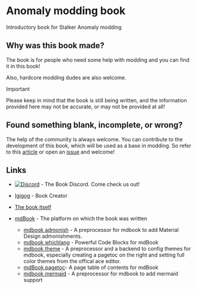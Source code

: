 # Anomaly modding book

Introductory book for Stalker Anomaly modding

## Why was this book made?

The book is for people who need some help with modding and you can find it in this book!

Also, hardcore modding dudes are also welcome.

> [!IMPORTANT]  
> Please keep in mind that the book is still being written, and the information provided here may not be accurate, or may not be provided at all!

## Found something blank, incomplete, or wrong?

The help of the community is always welcome.
You can contribute to the development of this book, which will be used as a base in modding.
So refer to this [article](src/meta/contributing/README.md) or open an [issue](https://github.com/Igigog/anomaly-modding-book/issues) and welcome!

## Links

- [![Discord](https://img.shields.io/discord/1005783763877363722?label=Discord&logo=Discord)](https://discord.gg/8Pu2ekQYg3) - The Book Discord. Come check us out!

- [Igigog](https://github.com/Igigog) - Book Creator

- [The book itself](https://igigog.github.io/anomaly-modding-book/)

- [mdBook](https://github.com/rust-lang/mdBook) - The platform on which the book was written
  - [mdbook admonish](https://github.com/tommilligan/mdbook-admonish) - A preprocessor for mdbook to add Material Design admonishments.
  - [mdbook whichlang](https://github.com/phoenixr-codes/mdbook-whichlang) - Powerful Code Blocks for mdBook
  - [mdbook theme](https://github.com/zjp-CN/mdbook-theme) - A preprocessor and a backend to config themes for mdbook, especially creating a pagetoc on the right and setting full color themes from the offical ace editor.
  - [mdBook pagetoc](https://github.com/JorelAli/mdBook-pagetoc)- A page table of contents for mdBook
  - [mdbook mermaid](https://github.com/badboy/mdbook-mermaid) - A preprocessor for mdbook to add mermaid support
